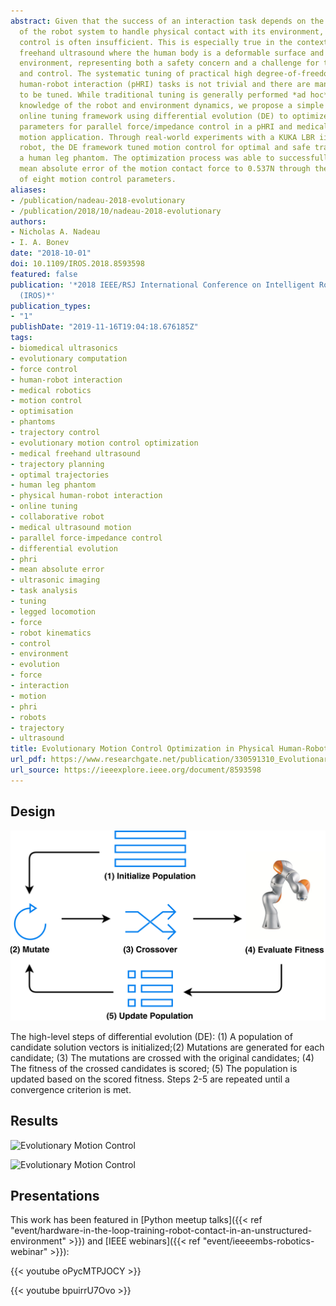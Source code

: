 ```yaml
---
abstract: Given that the success of an interaction task depends on the capability
  of the robot system to handle physical contact with its environment, pure motion
  control is often insufficient. This is especially true in the context of medical
  freehand ultrasound where the human body is a deformable surface and an unstructured
  environment, representing both a safety concern and a challenge for trajectory planning
  and control. The systematic tuning of practical high degree-of-freedom physical
  human-robot interaction (pHRI) tasks is not trivial and there are many parameters
  to be tuned. While traditional tuning is generally performed *ad hoc* and requires
  knowledge of the robot and environment dynamics, we propose a simple and effective
  online tuning framework using differential evolution (DE) to optimize the motion
  parameters for parallel force/impedance control in a pHRI and medical ultrasound
  motion application. Through real-world experiments with a KUKA LBR iiwa 7 R800 collaborative
  robot, the DE framework tuned motion control for optimal and safe trajectories along
  a human leg phantom. The optimization process was able to successfully reduce the
  mean absolute error of the motion contact force to 0.537N through the evolution
  of eight motion control parameters.
aliases:
- /publication/nadeau-2018-evolutionary
- /publication/2018/10/nadeau-2018-evolutionary
authors:
- Nicholas A. Nadeau
- I. A. Bonev
date: "2018-10-01"
doi: 10.1109/IROS.2018.8593598
featured: false
publication: '*2018 IEEE/RSJ International Conference on Intelligent Robots and Systems
  (IROS)*'
publication_types:
- "1"
publishDate: "2019-11-16T19:04:18.676185Z"
tags:
- biomedical ultrasonics
- evolutionary computation
- force control
- human-robot interaction
- medical robotics
- motion control
- optimisation
- phantoms
- trajectory control
- evolutionary motion control optimization
- medical freehand ultrasound
- trajectory planning
- optimal trajectories
- human leg phantom
- physical human-robot interaction
- online tuning
- collaborative robot
- medical ultrasound motion
- parallel force-impedance control
- differential evolution
- phri
- mean absolute error
- ultrasonic imaging
- task analysis
- tuning
- legged locomotion
- force
- robot kinematics
- control
- environment
- evolution
- force
- interaction
- motion
- phri
- robots
- trajectory
- ultrasound
title: Evolutionary Motion Control Optimization in Physical Human-Robot Interaction
url_pdf: https://www.researchgate.net/publication/330591310_Evolutionary_Motion_Control_Optimization_in_Physical_Human-Robot_Interaction
url_source: https://ieeexplore.ieee.org/document/8593598
---
```


## Design

![The  high-level  steps  of  differential  evolution](featured.png)

The  high-level  steps  of  differential  evolution  (DE): (1) A population of candidate solution vectors is initialized;(2)  Mutations  are  generated  for  each  candidate;  (3)  The mutations  are  crossed  with  the  original  candidates;  (4)  The fitness of the crossed candidates is scored; (5) The population is updated based on the scored fitness. Steps 2-5 are repeated until a convergence criterion is met.

## Results

![Evolutionary Motion Control](kuka-evo_1.gif)

![Evolutionary Motion Control](kuka-evo_4.gif)

## Presentations

This work has been featured in [Python meetup talks]({{< ref "event/hardware-in-the-loop-training-robot-contact-in-an-unstructured-environment" >}}) and [IEEE webinars]({{< ref "event/ieeeembs-robotics-webinar" >}}):

{{< youtube oPycMTPJOCY >}}

{{< youtube bpuirrU7Ovo >}}
